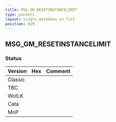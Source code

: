```yaml
---
title: MSG_GM_RESETINSTANCELIMIT
type: packets
layout: single_markdown_in_list
position: 829
---
```


## MSG_GM_RESETINSTANCELIMIT

### Status

Version    | Hex        | Comment
---------- | ---------- | ---------- 
Classic    |            |
TBC        |            |
WotLK      |            |
Cata       |            |
MoP        |            |